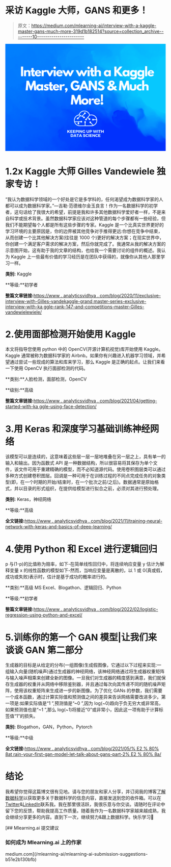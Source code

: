# 采访 Kaggle 大师，GANS 和更多！

> 原文：<https://medium.com/mlearning-ai/interview-with-a-kaggle-master-gans-much-more-319d1b182514?source=collection_archive---------10----------------------->

![](img/b8314a33f78b123c499466af1162b4dd.png)

# 1.2x Kaggle 大师 Gilles Vandewiele 独家专访！

“我认为数据科学领域的一个好处是它是多学科的，任何渴望成为数据科学家的人都可以成为数据科学家。”—吉勒·范德维尔金玉良言！作为一名数据科学的初学者，这句话给了我很大的希望，前提是我和许多其他数据科学爱好者一样，不是来自科学或技术背景。虽然数据科学家应该对这种管道的每个步骤都有一些经验，但我们不能期望每个人都是所有这些步骤的专家。Kaggle 是一个比真实世界更好的学习环境的主要原因是，你的边界被其他竞争对手推得更远:你想在竞争中结束，从而创建一个比其他解决方案(往往是 1000 个)更好的解决方案；在现实世界中，你创建一个满足客户需求的解决方案，然后你就完成了。我通常从我的解决方案的示意图开始，这有助于我的文章的结构，也给我一个需要讨论的组件的概述。我认为 Kaggle 上一些最有价值的学习经历是在团队中获得的，就像你从其他人那里学习一样。

**类别:** Kaggle

**等级:**初学者

**整篇文章链接:**[https://www . analyticsvidhya . com/blog/2020/11/exclusive-interview-with-Gilles-vandekaggle-grand master-series-exclusive-interview-with-ka ggle-rank-147-and-competitions-master-Gilles-vandewielewiele/](https://www.analyticsvidhya.com/blog/2020/11/exclusive-interview-with-gilles-vandekaggle-grandmaster-series-exclusive-interview-with-kaggle-rank-147-and-competitions-master-gilles-vandewielewiele/)

# 2.使用面部检测开始使用 Kaggle

本文将指导您使用 python 中的 OpenCV(开源计算机视觉)库开始使用 Kaggle。Kaggle 通常被称为数据科学家的 Airbnb。如果你有兴趣进入机器学习领域，并希望通过尝试一些现成的算法和库来学习，那么 Kaggle 是正确的起点。让我们来看一下使用 OpenCV 执行面部检测的代码。

**类别:**人脸检测，面部检测，OpenCV

**级别:**高级

**整篇文章链接:**[https://www . analyticsvidhya . com/blog/2021/04/getting-started-with-ka ggle-using-face-detection/](https://www.analyticsvidhya.com/blog/2021/04/getting-started-with-kaggle-using-facial-detection/)

# 3.用 Keras 和深度学习基础训练神经网络

该模型可以是连续的，这意味着这些层一层一层地堆叠在另一层之上，具有单一的输入和输出。因为函数式 API 是一种数据结构，所以很容易将其保存为单个文件，该文件可用于重建精确的模型，而不必知道源代码。使用卷积图层类可以通过多种方式创建卷积图层。回调是一种可用于在训练过程的不同点完成任务的对象类型(即，在一个时期的开始/结束时，在一个批次之前/之后)。数据通常是原始格式，并以目录的形式组织，在提供给模型进行拟合之前，必须对其进行预处理。

**类别:** Keras，神经网络

**等级:**高级

**全文链接:**[https://www . analyticsvidhya . com/blog/2021/11/training-neural-network-with-keras-and-basics-of-deep-learning/](https://www.analyticsvidhya.com/blog/2021/11/training-neural-network-with-keras-and-basics-of-deep-learning/)

# 4.使用 Python 和 Excel 进行逻辑回归

p 与(1-p)的比值称为赔率，如下-在简单线性回归中，将连续响应变量 y 估计为解释变量 x 的线性函数的模型如下-然而，当响应变量是离散的，以 1 或 0(真或假，成功或失败)表示时，估计是基于成功的概率进行的。

**类别:**高级 MS Excel、Blogathon、逻辑回归、Python

**等级:**初学者

**整篇文章链接:**[https://www . analyticsvidhya . com/blog/2022/02/logistic-regression-using-python-and-excel/](https://www.analyticsvidhya.com/blog/2022/02/logistic-regression-using-python-and-excel/)

# 5.训练你的第一个 GAN 模型|让我们来谈谈 GAN 第二部分

生成器的目标是从给定的分布(一组图像)生成假图像，它通过以下过程来实现:一组输入向量(随机噪声)通过生成器的神经网络，该神经网络通过将生成器权重矩阵与输入噪声相乘来创建全新的图像。一旦我们对生成器的精度感到满意，我们就保存生成器的权重并从网络中移除鉴别器，并且通过每次向其传递不同的随机噪声矩阵，使用该权重矩阵来生成进一步的新图像。为了优化 GANs 的参数，我们需要一个成本函数，通过计算实际值和预测值之间的差异来告诉网络需要改进多少。第一项是:如果实际值是“1 ”,预测值是“~0 ”,因为 log(~0)趋向于负无穷大或非常高，如果预测值也是“~1 ”,那么 log(~1)将接近“0”或非常小，因此这一项有助于计算标签值“1”的损失。

**类别:** Blogathon，GAN，Python，Pytorch

**等级:**中级

**全文链接:**[https://www . analyticsvidhya . com/blog/2021/05/% E2 % 80% 8at rain-your-first-gan-model-let-talk-about-gans-part-2% E2 % 80% 8a/](https://www.analyticsvidhya.com/blog/2021/05/%e2%80%8atrain-your-first-gan-model-lets-talk-about-gans-part-2%e2%80%8a/)

# 结论

我希望你觉得这篇博文很有见地。请与您的朋友和家人分享，并订阅我的博客[了解数据科学](https://keepingupwithdatascience.in/)以获取更多关于数据科学的信息内容，直接发送到您的收件箱。可以在[Twitter](https://twitter.com/ChitwanManchan1)&[LinkedIn](https://www.linkedin.com/in/chitwanmanchanda/)联系我。我在那里很活跃，我很乐意与你交谈。请随时在评论中留下您的反馈，帮助我提高工作质量。随着我作为一名数据科学家越来越成熟，我会继续分享更多的内容。直到下一次，继续努力&跟上数据科学。快乐学习🙂

[](/mlearning-ai/mlearning-ai-submission-suggestions-b51e2b130bfb) [## Mlearning.ai 提交建议

### 如何成为 Mlearning.ai 上的作家

medium.com](/mlearning-ai/mlearning-ai-submission-suggestions-b51e2b130bfb)